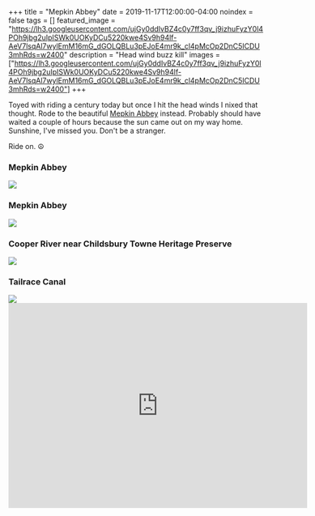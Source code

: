 +++
title =  "Mepkin Abbey"
date = 2019-11-17T12:00:00-04:00
noindex = false
tags = []
featured_image = "https://lh3.googleusercontent.com/ujGy0ddIvBZ4c0y7ff3qv_j9izhuFyzY0l4POh9jbg2uIpISWk0UOKyDCu5220kwe4Sv9h94lf-AeV7lsqAl7wylEmM16mG_dGOLQBLu3pEJoE4mr9k_cl4pMcOp2DnC5ICDU3mhRds=w2400"
description = "Head wind buzz kill"
images = ["https://lh3.googleusercontent.com/ujGy0ddIvBZ4c0y7ff3qv_j9izhuFyzY0l4POh9jbg2uIpISWk0UOKyDCu5220kwe4Sv9h94lf-AeV7lsqAl7wylEmM16mG_dGOLQBLu3pEJoE4mr9k_cl4pMcOp2DnC5ICDU3mhRds=w2400"]
+++

Toyed with riding a century today but once I hit the head winds I nixed that thought. Rode to the beautiful [Mepkin Abbey](https://mepkinabbey.org/) instead. Probably should have waited a couple of hours because the sun came out on my way home. Sunshine, I've missed you. Don't be a stranger.  

Ride on. ☮

<h3>Mepkin Abbey</h3>
<a href='https://lh3.googleusercontent.com/WzR2e2FxYzsNdQ9VSSWeZ0hQ15qGtQtGnRZ-o78Ii7P_ymNxce7_PVyW93vxefS5PIDOy-Ib287YplaUR8b3SvLey9nWGqBQA5H7vgoIUK3S2IaXJL5epVHBMevnW_mKo8OF-m6S0F8=w2400'><img src='https://lh3.googleusercontent.com/WzR2e2FxYzsNdQ9VSSWeZ0hQ15qGtQtGnRZ-o78Ii7P_ymNxce7_PVyW93vxefS5PIDOy-Ib287YplaUR8b3SvLey9nWGqBQA5H7vgoIUK3S2IaXJL5epVHBMevnW_mKo8OF-m6S0F8=w2400'></a>

<h3>Mepkin Abbey</h3>
<a href='https://lh3.googleusercontent.com/Qmkni3T-pR4Qgf0aUXFrQFGGVC0_0zFr2lRZZlL_qpifm4t9rrPRNnbB7j969e9EqcFweMODfkvSmyKFJ9w7n5VgzkEdSBqW3EfX49E_VrrFBmDlMVfttZI1pZK8WAhdTpxkzgg-_b8=w2400'><img src='https://lh3.googleusercontent.com/Qmkni3T-pR4Qgf0aUXFrQFGGVC0_0zFr2lRZZlL_qpifm4t9rrPRNnbB7j969e9EqcFweMODfkvSmyKFJ9w7n5VgzkEdSBqW3EfX49E_VrrFBmDlMVfttZI1pZK8WAhdTpxkzgg-_b8=w2400'></a>

<h3>Cooper River near Childsbury Towne Heritage Preserve</h3>
<a href='https://lh3.googleusercontent.com/3Qy6wTurBtsRwcKlvpjIwfXEfavu7UJ7p5voZiBI88-3KxW5YROfUyDIcb20WFFdKwK73ZurHW46Y8nPxR0etyYmQtImc3SFLJqZ_euM6vbr-WESfd_IS5i6RqqH-cSQH3wj3QZWTWQ=w2400'><img src='https://lh3.googleusercontent.com/3Qy6wTurBtsRwcKlvpjIwfXEfavu7UJ7p5voZiBI88-3KxW5YROfUyDIcb20WFFdKwK73ZurHW46Y8nPxR0etyYmQtImc3SFLJqZ_euM6vbr-WESfd_IS5i6RqqH-cSQH3wj3QZWTWQ=w2400'></a>

<h3>Tailrace Canal</h3>
<a href='https://lh3.googleusercontent.com/QGOuik66yqMeQKn-SzlYrH4MRi6DA7EXiujBk2RRe3ezVpBuLOTm-mb7We_zKi42KH7qGRrwoIO0B_cvmynl6CYxvO5fabGvMeEbyj0IQLNUp3cR4ZdwddDGJuS8I-y_j7IG0lzDvzs=w2400'><img src='https://lh3.googleusercontent.com/QGOuik66yqMeQKn-SzlYrH4MRi6DA7EXiujBk2RRe3ezVpBuLOTm-mb7We_zKi42KH7qGRrwoIO0B_cvmynl6CYxvO5fabGvMeEbyj0IQLNUp3cR4ZdwddDGJuS8I-y_j7IG0lzDvzs=w2400'></a>

<iframe height='405' width='590' frameborder='0' allowtransparency='true' scrolling='no' src='https://www.strava.com/activities/2872269738/embed/0added20a48127aa93aad45541f81cfeb32ae234'></iframe>
